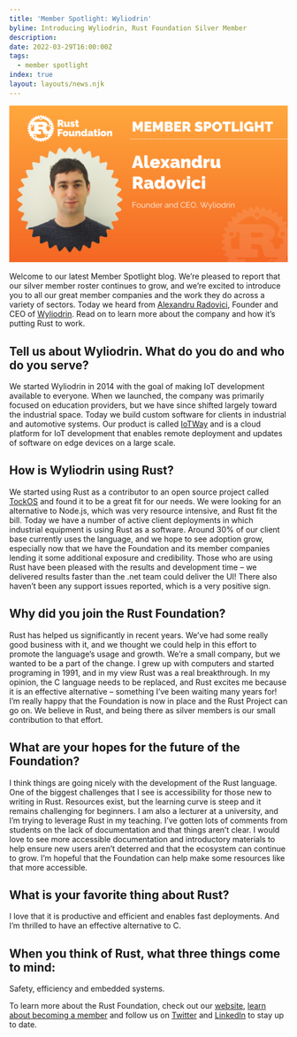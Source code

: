 ```yaml
---
title: 'Member Spotlight: Wyliodrin'
byline: Introducing Wyliodrin, Rust Foundation Silver Member
description:
date: 2022-03-29T16:00:00Z
tags:
  - member spotlight
index: true
layout: layouts/news.njk
---
```


![Alexandru Radovici](/img/news/2022-03-29-member-spotlight-wyliodrin/member-spotlight-alexandru-radovici.png)

Welcome to our latest Member Spotlight blog. We’re pleased to report that our silver member roster continues to grow, and we’re excited to introduce you to all our great member companies and the work they do across a variety of sectors. Today we heard from [Alexandru Radovici](https://www.linkedin.com/in/alexandruradovici/), Founder and CEO of [Wyliodrin](https://wyliodrin.com/). Read on to learn more about the company and how it’s putting Rust to work.

## Tell us about Wyliodrin. What do you do and who do you serve?

We started Wyliodrin in 2014 with the goal of making IoT development available to everyone. When we launched, the company was primarily focused on education providers, but we have since shifted largely toward the industrial space. Today we build custom software for clients in industrial and automotive systems. Our product is called [IoTWay](https://wyliodrin.com/iot-industry) and is a cloud platform for IoT development that enables remote deployment and updates of software on edge devices on a large scale.

## How is Wyliodrin using Rust?

We started using Rust as a contributor to an open source project called [TockOS](https://www.tockos.org/) and found it to be a great fit for our needs. We were looking for an alternative to Node.js, which was very resource intensive, and Rust fit the bill. Today we have a number of active client deployments in which industrial equipment is using Rust as a software. Around 30% of our client base currently uses the language, and we hope to see adoption grow, especially now that we have the Foundation and its member companies lending it some additional exposure and credibility. Those who are using Rust have been pleased with the results and development time – we delivered results faster than the .net team could deliver the UI\! There also haven’t been any support issues reported, which is a very positive sign.

## Why did you join the Rust Foundation?

Rust has helped us significantly in recent years. We’ve had some really good business with it, and we thought we could help in this effort to promote the language’s usage and growth. We’re a small company, but we wanted to be a part of the change. I grew up with computers and started programing in 1991, and in my view Rust was a real breakthrough. In my opinion, the C language needs to be replaced, and Rust excites me because it is an effective alternative – something I’ve been waiting many years for! I’m really happy that the Foundation is now in place and the Rust Project can go on. We believe in Rust, and being there as silver members is our small contribution to that effort.

## What are your hopes for the future of the Foundation?

I think things are going nicely with the development of the Rust language. One of the biggest challenges that I see is accessibility for those new to writing in Rust. Resources exist, but the learning curve is steep and it remains challenging for beginners. I am also a lecturer at a university, and I’m trying to leverage Rust in my teaching. I’ve gotten lots of comments from students on the lack of documentation and that things aren’t clear. I would love to see more accessible documentation and introductory materials to help ensure new users aren’t deterred and that the ecosystem can continue to grow. I’m hopeful that the Foundation can help make some resources like that more accessible.

## What is your favorite thing about Rust?

I love that it is productive and efficient and enables fast deployments. And I’m thrilled to have an effective alternative to C.

## When you think of Rust, what three things come to mind:

Safety, efficiency and embedded systems.

To learn more about the Rust Foundation, check out our [website](https://foundation.rust-lang.org/), [learn about becoming a member](https://foundation.rust-lang.org/info/become-a-member/) and follow us on [Twitter](https://twitter.com/rust\_foundation) and [LinkedIn](https://www.linkedin.com/company/rust-foundation/) to stay up to date.
